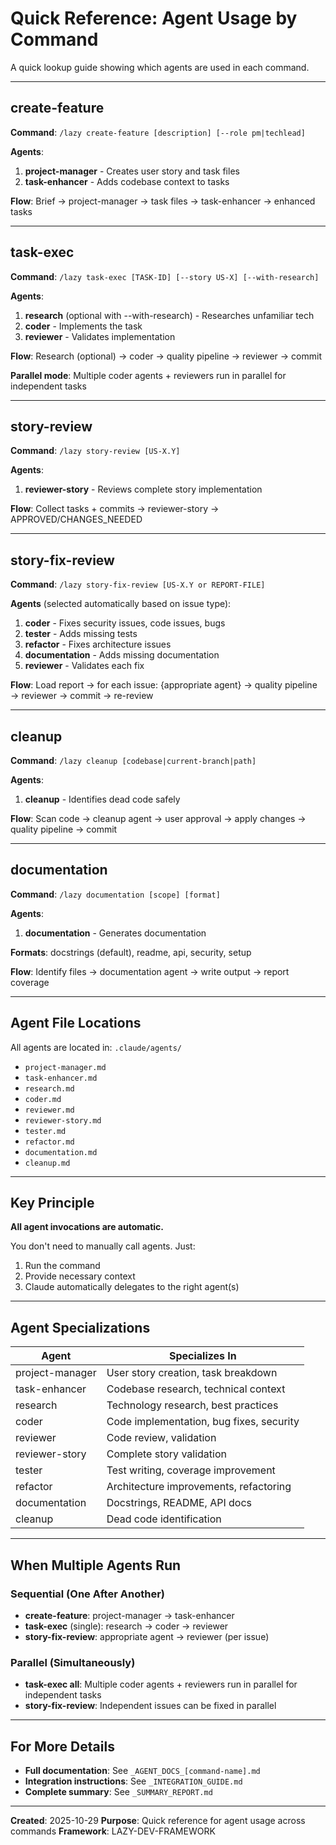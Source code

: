 # Quick Reference: Agent Usage by Command

A quick lookup guide showing which agents are used in each command.

---

## create-feature

**Command**: `/lazy create-feature [description] [--role pm|techlead]`

**Agents**:
1. **project-manager** - Creates user story and task files
2. **task-enhancer** - Adds codebase context to tasks

**Flow**: Brief → project-manager → task files → task-enhancer → enhanced tasks

---

## task-exec

**Command**: `/lazy task-exec [TASK-ID] [--story US-X] [--with-research]`

**Agents**:
1. **research** (optional with --with-research) - Researches unfamiliar tech
2. **coder** - Implements the task
3. **reviewer** - Validates implementation

**Flow**: Research (optional) → coder → quality pipeline → reviewer → commit

**Parallel mode**: Multiple coder agents + reviewers run in parallel for independent tasks

---

## story-review

**Command**: `/lazy story-review [US-X.Y]`

**Agents**:
1. **reviewer-story** - Reviews complete story implementation

**Flow**: Collect tasks + commits → reviewer-story → APPROVED/CHANGES_NEEDED

---

## story-fix-review

**Command**: `/lazy story-fix-review [US-X.Y or REPORT-FILE]`

**Agents** (selected automatically based on issue type):
1. **coder** - Fixes security issues, code issues, bugs
2. **tester** - Adds missing tests
3. **refactor** - Fixes architecture issues
4. **documentation** - Adds missing documentation
5. **reviewer** - Validates each fix

**Flow**: Load report → for each issue: {appropriate agent} → quality pipeline → reviewer → commit → re-review

---

## cleanup

**Command**: `/lazy cleanup [codebase|current-branch|path]`

**Agents**:
1. **cleanup** - Identifies dead code safely

**Flow**: Scan code → cleanup agent → user approval → apply changes → quality pipeline → commit

---

## documentation

**Command**: `/lazy documentation [scope] [format]`

**Agents**:
1. **documentation** - Generates documentation

**Formats**: docstrings (default), readme, api, security, setup

**Flow**: Identify files → documentation agent → write output → report coverage

---

## Agent File Locations

All agents are located in: `.claude/agents/`

- `project-manager.md`
- `task-enhancer.md`
- `research.md`
- `coder.md`
- `reviewer.md`
- `reviewer-story.md`
- `tester.md`
- `refactor.md`
- `documentation.md`
- `cleanup.md`

---

## Key Principle

**All agent invocations are automatic.**

You don't need to manually call agents. Just:
1. Run the command
2. Provide necessary context
3. Claude automatically delegates to the right agent(s)

---

## Agent Specializations

| Agent | Specializes In |
|-------|----------------|
| project-manager | User story creation, task breakdown |
| task-enhancer | Codebase research, technical context |
| research | Technology research, best practices |
| coder | Code implementation, bug fixes, security |
| reviewer | Code review, validation |
| reviewer-story | Complete story validation |
| tester | Test writing, coverage improvement |
| refactor | Architecture improvements, refactoring |
| documentation | Docstrings, README, API docs |
| cleanup | Dead code identification |

---

## When Multiple Agents Run

### Sequential (One After Another)
- **create-feature**: project-manager → task-enhancer
- **task-exec** (single): research → coder → reviewer
- **story-fix-review**: appropriate agent → reviewer (per issue)

### Parallel (Simultaneously)
- **task-exec all**: Multiple coder agents + reviewers run in parallel for independent tasks
- **story-fix-review**: Independent issues can be fixed in parallel

---

## For More Details

- **Full documentation**: See `_AGENT_DOCS_[command-name].md`
- **Integration instructions**: See `_INTEGRATION_GUIDE.md`
- **Complete summary**: See `_SUMMARY_REPORT.md`

---

**Created**: 2025-10-29
**Purpose**: Quick reference for agent usage across commands
**Framework**: LAZY-DEV-FRAMEWORK
